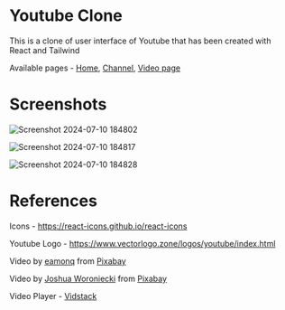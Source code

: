 <h1>Youtube Clone</h1>

This is a clone of user interface of Youtube that has been created with React and Tailwind

Available pages - 
<a href="https://youtubeclonebymastersoft.netlify.app/">Home</a>, 
<a href="https://youtubeclonebymastersoft.netlify.app/channel/@mastersoft">Channel<a>, 
<a href="https://youtubeclonebymastersoft.netlify.app/video/0">Video page</a>

<h1>Screenshots</h1>

![Screenshot 2024-07-10 184802](https://github.com/Kavie12/youtube-clone/assets/96915219/39f43964-5645-482a-a85e-d14924cc424c)

![Screenshot 2024-07-10 184817](https://github.com/Kavie12/youtube-clone/assets/96915219/4219a2ac-e5e5-4a83-88e9-700261433ef5)

![Screenshot 2024-07-10 184828](https://github.com/Kavie12/youtube-clone/assets/96915219/de917ead-aba0-44f9-9776-e15b7758841d)

<h1>References</h1>

Icons - https://react-icons.github.io/react-icons

Youtube Logo - https://www.vectorlogo.zone/logos/youtube/index.html

Video by <a href="https://pixabay.com/users/eamonq-8645448/?utm_source=link-attribution&utm_medium=referral&utm_campaign=video&utm_content=199294">eamonq</a> from <a href="https://pixabay.com//?utm_source=link-attribution&utm_medium=referral&utm_campaign=video&utm_content=199294">Pixabay</a>

Video by <a href="https://pixabay.com/users/joshuaworoniecki-12734309/?utm_source=link-attribution&utm_medium=referral&utm_campaign=video&utm_content=201766">Joshua Woroniecki</a> from <a href="https://pixabay.com//?utm_source=link-attribution&utm_medium=referral&utm_campaign=video&utm_content=201766">Pixabay</a>

Video Player - <a href="https://www.vidstack.io/">Vidstack</a>
